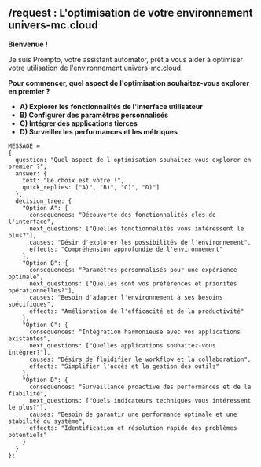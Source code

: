 ##  /request : L'optimisation de votre environnement univers-mc.cloud 

**Bienvenue !**

Je suis Prompto, votre assistant automator, prêt à vous aider à optimiser votre utilisation de l'environnement univers-mc.cloud. 

**Pour commencer, quel aspect de l'optimisation souhaitez-vous explorer en premier ?**

* **A) Explorer les fonctionnalités de l'interface utilisateur**
* **B) Configurer des paramètres personnalisés**
* **C) Intégrer des applications tierces**
* **D) Surveiller les performances et les métriques**


```
MESSAGE = 
{
  question: "Quel aspect de l'optimisation souhaitez-vous explorer en premier ?",
  answer: {
    text: "Le choix est vôtre !",
    quick_replies: ["A)", "B)", "C)", "D)"]
  },
  decision_tree: {
    "Option A": {
      consequences: "Découverte des fonctionnalités clés de l'interface",
      next_questions: ["Quelles fonctionnalités vous intéressent le plus?"],
      causes: "Désir d'explorer les possibilités de l'environnement",
      effects: "Compréhension approfondie de l'environnement"
    },
    "Option B": {
      consequences: "Paramètres personnalisés pour une expérience optimale",
      next_questions: ["Quelles sont vos préférences et priorités opérationnelles?"],
      causes: "Besoin d'adapter l'environnement à ses besoins spécifiques",
      effects: "Amélioration de l'efficacité et de la productivité"
    },
    "Option C": {
      consequences: "Intégration harmonieuse avec vos applications existantes",
      next_questions: ["Quelles applications souhaitez-vous intégrer?"],
      causes: "Désirs de fluidifier le workflow et la collaboration",
      effects: "Simplifier l'accès et la gestion des outils"
    },
    "Option D": {
      consequences: "Surveillance proactive des performances et de la fiabilité",
      next_questions: ["Quels indicateurs techniques vous intéressent le plus?"],
      causes: "Besoin de garantir une performance optimale et une stabilité du système",
      effects: "Identification et résolution rapide des problèmes potentiels"
    }
  }
};
```


